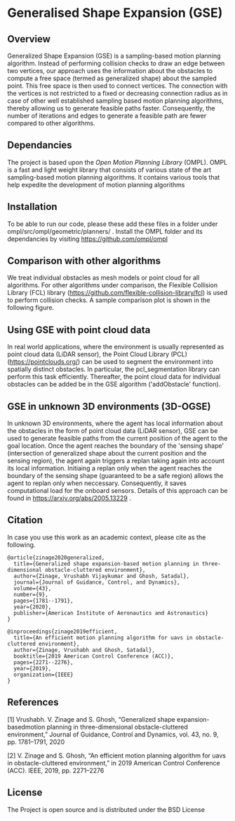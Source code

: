 # Generalised Shape Expansion (GSE)

## Overview

Generalized Shape Expansion (GSE) is a sampling-based motion planning algorithm. Instead of performing collision checks to draw an edge between two vertices, our approach uses the information about the obstacles to compute a free space (termed as generalized shape) about the sampled point. This free space is then used to connect vertices. The connection with the vertices is not restricted to a fixed or decreasing connection radius as in case of other well established sampling based motion planning algorithms, thereby allowing us to generate feasible paths faster. Consequently, the number of iterations and edges to generate a feasible path are fewer compared to other algorithms.

## Dependancies
The project is based upon the *Open Motion Planning Library* (OMPL). OMPL is a fast and light weight library that consists of various state of the art sampling-based motion planning algorithms. It contains various tools that help expedite the development of motion planning algorithms

## Installation
To be able to run our code, please these add these files in a folder under ompl/src/ompl/geometric/planners/ . Install the OMPL folder and its dependancies by visiting https://github.com/ompl/ompl

## Comparison with other algorithms
We treat individual obstacles as mesh models or point cloud for all algorithms. For other algorithms under comparison, the Flexible Collision Library (FCL) library (https://github.com/flexible-collision-library/fcl) is used to perform collision checks. A sample comparison plot is shown in the following figure.

## Using GSE with point cloud data
In real world applications, where the environment is usually represented as point cloud data (LiDAR sensor), the Point Cloud Library (PCL) (https://pointclouds.org/) can be used to segment the environment into spatially distinct obstacles. In particular, the pcl_segmentation library  can perform this task efficiently. Thereafter, the point cloud data for individual obstacles can be added be in the GSE algorithm ('addObstacle' function). 

## GSE in unknown 3D environments (3D-OGSE)
In unknown 3D environments, where the agent has local information about the obstacles in the form of point cloud data (LiDAR sensor), GSE can be used to generate feasible paths from the current position of the agent to the goal location. Once the agent reaches the boundary of the 'sensing shape' (intersection of generalized shape about the current position and the sensing region), the agent again triggers a replan taking again into account its local information. Initiaing a replan only when the agent reaches the boundary of the sensing shape (guaranteed to be a safe region) allows the agent to replan only when neccessary. Consequently, it saves computational load for the onboard sensors. Details of this approach can be found in https://arxiv.org/abs/2005.13229 .

## Citation

In case you use this work as an academic context, please cite as the following.
```
@article{zinage2020generalized,
  title={Generalized shape expansion-based motion planning in three-dimensional obstacle-cluttered environment},
  author={Zinage, Vrushabh Vijaykumar and Ghosh, Satadal},
  journal={Journal of Guidance, Control, and Dynamics},
  volume={43},
  number={9},
  pages={1781--1791},
  year={2020},
  publisher={American Institute of Aeronautics and Astronautics}
}

@inproceedings{zinage2019efficient,
  title={An efficient motion planning algorithm for uavs in obstacle-cluttered environment},
  author={Zinage, Vrushabh and Ghosh, Satadal},
  booktitle={2019 American Control Conference (ACC)},
  pages={2271--2276},
  year={2019},
  organization={IEEE}
}
```


## References

[1] Vrushabh.  V.  Zinage  and  S.  Ghosh,  “Generalized  shape  expansion-basedmotion planning in three-dimensional obstacle-cluttered environment,” Journal of Guidance, Control and Dynamics, vol. 43, no. 9, pp. 1781–1791, 2020

[2] V. Zinage and S. Ghosh, “An efficient motion planning algorithm for uavs in obstacle-cluttered environment,”  in 2019 American Control Conference (ACC). IEEE, 2019, pp. 2271–2276

## License

The Project is open source and is distributed under the BSD License
